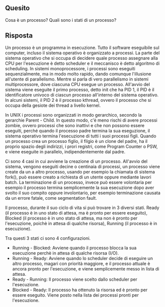 ## Quesito

Cosa è un processo? Quali sono i stati di un processo?

## Risposta

Un processo è un programma in esecuzione. Tutto il software eseguibile sul computer, incluso il sistema operativo è organizzato a processi. La parte del sistema operativo che si 
occupa di decidere quale processo assegnare alla CPU per l'esecuzione è detto scheduler e il meccanisco è detto algoritmo di scheduling. In sistemi monoprocessore, i processi sono 
eseguiti sequenzialmente, ma in modo molto rapido, dando comunque l'illusione all'utente di parallelismo. Mentre si parla di vero parallelismo in sistemi multiprocessore, dove 
ciascuna CPU esegue un processo. All'avvio del sistema viene eseguite il primo processo, detto init che ha PID 1, il PID è il identificatore univoco di ciascun processo all'interno
del sistema operativo. In alcuni sistemi, il PID 2 è il processo kthread, ovvero il processo che si occupa della gesiote dei thread a livello kernel.

In UNIX i processi sono organizzati in modo gerarchico, secondo la gerarchie Parent - Child. In questo modo, c'è meno rischi di avere processi zombie, ovvero processi che sono inattivi
e che non possono essere eseguiti, perché quando il processo padre termina la sua eseguzione, il sistema operativo termina l'esecuzione di tutti i suoi processi figli.
Quando un processo crea un processo figlio, il filgio è un clone del padre, ha il proprio spazio degli indirizzi, i prori registri, come Program Counter o PSW, e viene eseguite in 
parallelo, indipendentemente dal padre. 

Ci sono 4 casi in cui avviene la creazione di un processo. All'avvio del sistema, vengono eseguiti decine o centinaia di processi, un processo viene create da un a altro processo, 
usando per esempio la chiamata di sistema fork(), può essere creato a richiesta di un utente oppure mediante lavori batch. La terminazione di un processo, invece può essere volontaria
per esempio il processo termina semplicemente la sua esecuzione dopo aver svolto il suo compito oppure involontario, per esempio terminazione causata da un errore fatale,
come segmentation fault.

Il processo, durante il suo ciclo di vita si può trovare in 3 diversi stati. Ready (il processo è in uno stato di attesa, ma è pronto per essere eseguito), 
Blocked (il processo è in uno stato di attesa, ma non è pronto per l'esecuzione, poichè in attesa di qualche risorsa), Running (il processo è in esecuzione).

Tra questi 3 stati ci sono 4 configurazioni.

- Running - Blocked: Avviene quando il processo blocca la sua esecuzione perchè in attesa di qualche risorsa (I/O). 
- Running - Ready: Avviene quando lo scheduler decide di eseguire un altro processo, magari con priorità maggiore, e il processo attuale è ancora pronto per l'esecuzione, e viene 
semplicemente messo in lista di attesa.
- Ready - Running: Il processo viene scelto dallo scheduler per l'esecuzione.
- Blocked - Ready: Il processo ha ottenuto la risorsa ed è pronto per essere eseguito. Viene posto nella lista dei processi pronti per l'esecuzione.
